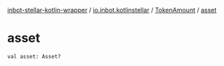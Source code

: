 [inbot-stellar-kotlin-wrapper](../../index.md) / [io.inbot.kotlinstellar](../index.md) / [TokenAmount](index.md) / [asset](./asset.md)

# asset

`val asset: Asset?`